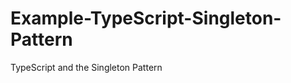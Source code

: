Example-TypeScript-Singleton-Pattern
====================================

TypeScript and the Singleton Pattern
